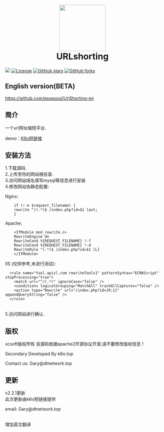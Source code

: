 <h1 align="center">
  <br>
  <a href="https://k6o.top/" alt="logo" ><img src="https://github.com/essesoul/img/blob/main/URLshorting/urlshorting.png?raw=true" width="150"/></a>
  <br>
  URLshorting
  <br>
</h1>

[![](https://data.jsdelivr.com/v1/package/gh/soxft/Urlshorting/badge)](https://www.jsdelivr.com/package/gh/soxft/Urlshorting)
<a href="http://www.apache.org/licenses/LICENSE-2.0.html"> 
<img src="https://img.shields.io/github/license/soxft/URLshorting.svg" alt="License"></a>
<a href="https://github.com/soxft/URLshorting/stargazers"> 
<img src="https://img.shields.io/github/stars/soxft/URLshorting.svg" alt="GitHub stars"></a>
<a href="https://github.com/soxft/URLshorting/network/members"> 
<img src="https://img.shields.io/github/forks/soxft/URLshorting.svg" alt="GitHub forks"></a> 

## English version(BETA)
https://github.com/essesoul/UrlShorting-en

## 简介

一个url网址缩短平台.

demo：[K6o短链接](https://www.k6o.top/)

## 安装方法
1.下载源码.<br/>
2.上传至你的网站根目录.<br/>
3.访问网站域名填写mysql等信息进行安装<br/>
4.修改网站伪静态配置:<br/>

Nginx:  
```
    if (!-e $request_filename) {
    rewrite ^/(.*)$ /index.php?id=$1 last;
    }
```

Apache:
```
    <IfModule mod_rewrite.c>
    RewriteEngine On
    RewriteCond %{REQUEST_FILENAME} !-f
    RewriteCond %{REQUEST_FILENAME} !-d
    RewriteRule ^(.*)$ /index.php?id=$1 [L]
    </IfModule>
```

IIS (仅供参考,未进行测试):
```
  <rule name="tool.apizl.com rewriteTools1" patternSyntax="ECMAScript" stopProcessing="true">
    <match url="^/(.*)" ignoreCase="false" />
    <conditions logicalGrouping="MatchAll" trackAllCaptures="false" />
    <action type="Rewrite" url="/index.php?id={R:1}" appendQueryString="false" />
  </rule>
```


<br/>5.访问网站进行确认.

## 版权
xcsoft版权所有 该源码依据apache2开源协议开源,请不要修改版权信息！
  <p>Secondary Developed By k6o.top</p>
  <p>Contact us: Gary@dtnetwork.top</p>

## 更新
v2.2.1更新
<br/>此次更新由k6o短链接提供
  <p>email: Gary@dtnetwork.top</p>
<br/>增加英文翻译
